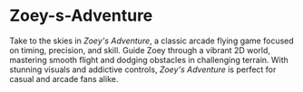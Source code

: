# Zoey-s-Adventure
Take to the skies in *Zoey's Adventure*, a classic arcade flying game focused on timing, precision, and skill. Guide Zoey through a vibrant 2D world, mastering smooth flight and dodging obstacles in challenging terrain. With stunning visuals and addictive controls, *Zoey's Adventure* is perfect for casual and arcade fans alike.
